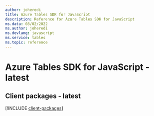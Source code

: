 ```yaml
---
author: joheredi
title: Azure Tables SDK for JavaScript
description: Reference for Azure Tables SDK for JavaScript
ms.data: 08/02/2022
ms.author: joheredi
ms.devlang: javascript
ms.service: tables
ms.topic: reference
---
```

# Azure Tables SDK for JavaScript - latest

## Client packages - latest
[!INCLUDE [client-packages](tables-client-index.md)]